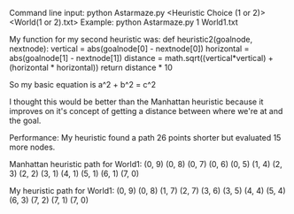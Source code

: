 Command line input:
python Astarmaze.py <Heuristic Choice (1 or 2)> <World(1 or 2).txt>
Example:
python Astarmaze.py 1 World1.txt

My function for my second heuristic was:
def heuristic2(goalnode, nextnode):
	vertical = abs(goalnode[0] - nextnode[0])
	horizontal = abs(goalnode[1] - nextnode[1])
	distance = math.sqrt((vertical*vertical) + (horizontal * horizontal))
	return distance * 10
	
So my basic equation is a^2 + b^2 = c^2

I thought this would be better than the Manhattan heuristic because it improves on it's concept of getting a 
distance between where we're at and the goal.

Performance:
My heuristic found a path 26 points shorter but evaluated 15 more nodes.

Manhattan heuristic path for World1:
(0, 9)
(0, 8)
(0, 7)
(0, 6)
(0, 5)
(1, 4)
(2, 3)
(2, 2)
(3, 1)
(4, 1)
(5, 1)
(6, 1)
(7, 0)

My heuristic path for World1:
(0, 9)
(0, 8)
(1, 7)
(2, 7)
(3, 6)
(3, 5)
(4, 4)
(5, 4)
(6, 3)
(7, 2)
(7, 1)
(7, 0)

